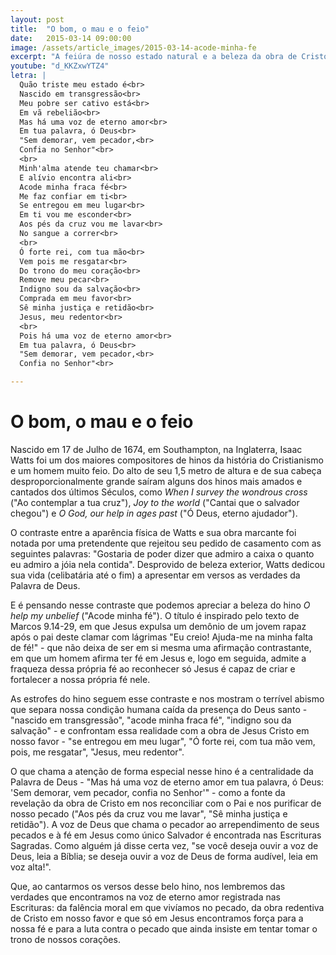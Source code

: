 ```yaml
---
layout: post
title:  "O bom, o mau e o feio"
date:   2015-03-14 09:00:00
image: /assets/article_images/2015-03-14-acode-minha-fe
excerpt: "A feiúra de nosso estado natural e a beleza da obra de Cristo em nosso favor em \"Acode minha fé\", de Isaac Watts."
youtube: "d_KKZxwYTZ4"
letra: |
  Quão triste meu estado é<br>
  Nascido em transgressão<br>
  Meu pobre ser cativo está<br>
  Em vã rebelião<br>
  Mas há uma voz de eterno amor<br>
  Em tua palavra, ó Deus<br>
  "Sem demorar, vem pecador,<br>
  Confia no Senhor"<br>
  <br>
  Minh'alma atende teu chamar<br>
  E alívio encontra ali<br>
  Acode minha fraca fé<br>
  Me faz confiar em ti<br>
  Se entregou em meu lugar<br>
  Em ti vou me esconder<br>
  Aos pés da cruz vou me lavar<br>
  No sangue a correr<br>
  <br>
  Ó forte rei, com tua mão<br>
  Vem pois me resgatar<br>
  Do trono do meu coração<br>
  Remove meu pecar<br>
  Indigno sou da salvação<br>
  Comprada em meu favor<br>
  Sê minha justiça e retidão<br>
  Jesus, meu redentor<br>
  <br>
  Pois há uma voz de eterno amor<br>
  Em tua palavra, ó Deus<br>
  "Sem demorar, vem pecador,<br>
  Confia no Senhor"<br>

---
```


# O bom, o mau e o feio

Nascido em 17 de Julho de 1674, em Southampton, na Inglaterra, Isaac Watts foi um dos maiores compositores de hinos da história do Cristianismo e um homem muito feio. Do alto de seu 1,5 metro de altura e de sua cabeça desproporcionalmente grande saíram alguns dos hinos mais amados e cantados dos últimos Séculos, como *When I survey the wondrous cross* ("Ao contemplar a tua cruz"), *Joy to the world* ("Cantai que o salvador chegou") e *O God, our help in ages past* ("Ó Deus, eterno ajudador").

O contraste entre a aparência física de Watts e sua obra marcante foi notada por uma pretendente que rejeitou seu pedido de casamento com as seguintes palavras: "Gostaria de poder dizer que admiro a caixa o quanto eu admiro a jóia nela contida". Desprovido de beleza exterior, Watts dedicou sua vida (celibatária até o fim) a apresentar em versos as verdades da Palavra de Deus.

E é pensando nesse contraste que podemos apreciar a beleza do hino *O help my unbelief* ("Acode minha fé"). O título é inspirado pelo texto de Marcos 9.14-29, em que Jesus expulsa um demônio de um jovem rapaz após o pai deste clamar com lágrimas "Eu creio! Ajuda-me na minha falta de fé!" - que não deixa de ser em si mesma uma afirmação contrastante, em que um homem afirma ter fé em Jesus e, logo em seguida, admite a fraqueza dessa própria fé ao reconhecer só Jesus é capaz de criar e fortalecer a nossa própria fé nele.

As estrofes do hino seguem esse contraste e nos mostram o terrível abismo que separa nossa condição humana caída da presença do Deus santo - "nascido em transgressão", "acode minha fraca fé", "indigno sou da salvação" - e confrontam essa realidade com a obra de Jesus Cristo em nosso favor - "se entregou em meu lugar", "Ó forte rei, com tua mão vem, pois, me resgatar", "Jesus, meu redentor".

O que chama a atenção de forma especial nesse hino é a centralidade da Palavra de Deus - "Mas há uma voz de eterno amor em tua palavra, ó Deus: 'Sem demorar, vem pecador, confia no Senhor'" - como a fonte da revelação da obra de Cristo em nos reconciliar com o Pai e nos purificar de nosso pecado ("Aos pés da cruz vou me lavar", "Sê minha justiça e retidão"). A voz de Deus que chama o pecador ao arrependimento de seus pecados e à fé em Jesus como único Salvador é encontrada nas Escrituras Sagradas. Como alguém já disse certa vez, "se você deseja ouvir a voz de Deus, leia a Bíblia; se deseja ouvir a voz de Deus de forma audível, leia em voz alta!".

Que, ao cantarmos os versos desse belo hino, nos lembremos das verdades que encontramos na voz de eterno amor registrada nas Escrituras: da falência moral em que vivíamos no pecado, da obra redentiva de Cristo em nosso favor e que só em Jesus encontramos força para a nossa fé e para a luta contra o pecado que ainda insiste em tentar tomar o trono de nossos corações. 
